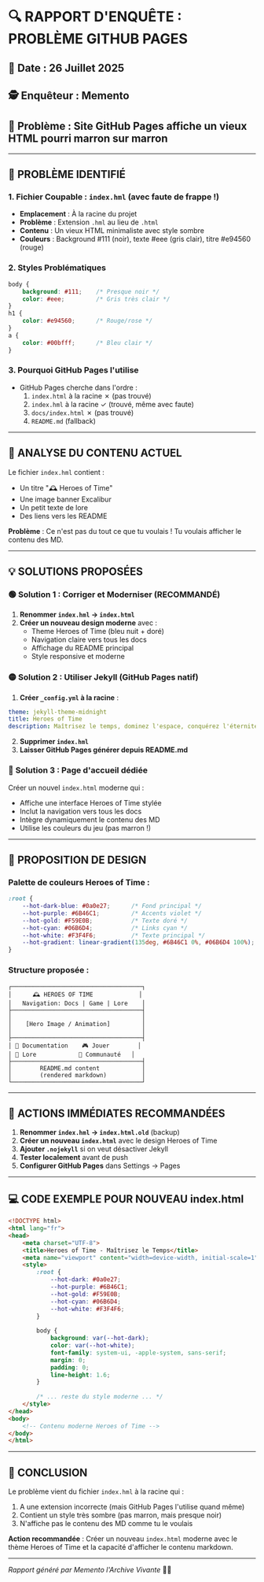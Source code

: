 # 🔍 RAPPORT D'ENQUÊTE : PROBLÈME GITHUB PAGES

## 📅 Date : 26 Juillet 2025
## 🕵️ Enquêteur : Memento
## 🎯 Problème : Site GitHub Pages affiche un vieux HTML pourri marron sur marron

---

## 🔴 PROBLÈME IDENTIFIÉ

### 1. **Fichier Coupable : `index.hml` (avec faute de frappe !)**
- **Emplacement** : À la racine du projet
- **Problème** : Extension `.hml` au lieu de `.html`
- **Contenu** : Un vieux HTML minimaliste avec style sombre
- **Couleurs** : Background #111 (noir), texte #eee (gris clair), titre #e94560 (rouge)

### 2. **Styles Problématiques**
```css
body { 
    background: #111;    /* Presque noir */
    color: #eee;         /* Gris très clair */
}
h1 { 
    color: #e94560;      /* Rouge/rose */
}
a { 
    color: #00bfff;      /* Bleu clair */
}
```

### 3. **Pourquoi GitHub Pages l'utilise**
- GitHub Pages cherche dans l'ordre :
  1. `index.html` à la racine ✗ (pas trouvé)
  2. `index.hml` à la racine ✓ (trouvé, même avec faute)
  3. `docs/index.html` ✗ (pas trouvé)
  4. `README.md` (fallback)

---

## 🔎 ANALYSE DU CONTENU ACTUEL

Le fichier `index.hml` contient :
- Un titre "🕰️ Heroes of Time"
- Une image banner Excalibur
- Un petit texte de lore
- Des liens vers les README

**Problème** : Ce n'est pas du tout ce que tu voulais ! Tu voulais afficher le contenu des MD.

---

## 💡 SOLUTIONS PROPOSÉES

### 🟢 **Solution 1 : Corriger et Moderniser (RECOMMANDÉ)**

1. **Renommer `index.hml` → `index.html`**
2. **Créer un nouveau design moderne** avec :
   - Theme Heroes of Time (bleu nuit + doré)
   - Navigation claire vers tous les docs
   - Affichage du README principal
   - Style responsive et moderne

### 🟡 **Solution 2 : Utiliser Jekyll (GitHub Pages natif)**

1. **Créer `_config.yml` à la racine** :
```yaml
theme: jekyll-theme-midnight
title: Heroes of Time
description: Maîtrisez le temps, dominez l'espace, conquérez l'éternité
```

2. **Supprimer `index.hml`**
3. **Laisser GitHub Pages générer depuis README.md**

### 🔵 **Solution 3 : Page d'accueil dédiée**

Créer un nouvel `index.html` moderne qui :
- Affiche une interface Heroes of Time stylée
- Inclut la navigation vers tous les docs
- Intègre dynamiquement le contenu des MD
- Utilise les couleurs du jeu (pas marron !)

---

## 🎨 PROPOSITION DE DESIGN

### Palette de couleurs Heroes of Time :
```css
:root {
    --hot-dark-blue: #0a0e27;      /* Fond principal */
    --hot-purple: #6B46C1;         /* Accents violet */
    --hot-gold: #F59E0B;           /* Texte doré */
    --hot-cyan: #06B6D4;           /* Links cyan */
    --hot-white: #F3F4F6;          /* Texte principal */
    --hot-gradient: linear-gradient(135deg, #6B46C1 0%, #06B6D4 100%);
}
```

### Structure proposée :
```
┌─────────────────────────────────────┐
│      🕰️ HEROES OF TIME             │
│   Navigation: Docs | Game | Lore    │
├─────────────────────────────────────┤
│                                     │
│    [Hero Image / Animation]         │
│                                     │
├─────────────────────────────────────┤
│ 📖 Documentation    🎮 Jouer        │
│ 🌟 Lore            👥 Communauté   │
├─────────────────────────────────────┤
│        README.md content            │
│        (rendered markdown)          │
└─────────────────────────────────────┘
```

---

## 🚀 ACTIONS IMMÉDIATES RECOMMANDÉES

1. **Renommer `index.hml` → `index.html.old`** (backup)
2. **Créer un nouveau `index.html`** avec le design Heroes of Time
3. **Ajouter `.nojekyll`** si on veut désactiver Jekyll
4. **Tester localement** avant de push
5. **Configurer GitHub Pages** dans Settings → Pages

---

## 💻 CODE EXEMPLE POUR NOUVEAU index.html

```html
<!DOCTYPE html>
<html lang="fr">
<head>
    <meta charset="UTF-8">
    <title>Heroes of Time - Maîtrisez le Temps</title>
    <meta name="viewport" content="width=device-width, initial-scale=1">
    <style>
        :root {
            --hot-dark: #0a0e27;
            --hot-purple: #6B46C1;
            --hot-gold: #F59E0B;
            --hot-cyan: #06B6D4;
            --hot-white: #F3F4F6;
        }
        
        body {
            background: var(--hot-dark);
            color: var(--hot-white);
            font-family: system-ui, -apple-system, sans-serif;
            margin: 0;
            padding: 0;
            line-height: 1.6;
        }
        
        /* ... reste du style moderne ... */
    </style>
</head>
<body>
    <!-- Contenu moderne Heroes of Time -->
</body>
</html>
```

---

## 📝 CONCLUSION

Le problème vient du fichier `index.hml` à la racine qui :
1. A une extension incorrecte (mais GitHub Pages l'utilise quand même)
2. Contient un style très sombre (pas marron, mais presque noir)
3. N'affiche pas le contenu des MD comme tu le voulais

**Action recommandée** : Créer un nouveau `index.html` moderne avec le thème Heroes of Time et la capacité d'afficher le contenu markdown.

---

*Rapport généré par Memento l'Archive Vivante* 📜✨ 